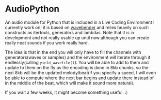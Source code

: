 AudioPython
===========

An audio module for Python that is included in a Live Coding Environment I currently work on;
it is based on [wavebender](https://github.com/zacharydenton/wavebender/) and relies heavily
on such constructs as itertools, generators and lambdas. Note that it is in development and
not really usable up until now although you can create really neat sounds if you work really
hard.

The idea is that in the end you will only have to fill the channels with generators(waves or
samples) and the environment will iterate through it endlessly(calling `yield_wavefile()`). 
You will be able to add to them and update to them on the fly as the encoding is done in 
8kb chunks, so the next 8kb will be the updated melody/beat(if you specify a speed, I will
even be able to compute where the next bar begins and update there instead of in the middle
of the beat, which will make it sound more natural).

If you wait a few weeks, it might become something useful. :)
